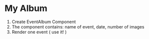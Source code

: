 # My Album

1. Create EventAlbum Component
2. The component contains: name of event, date, number of images
3. Render one event ( use it! )
